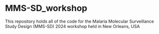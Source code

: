 # MMS-SD_workshop
This repository holds all of the code for the Malaria Molecular Surveillance Study Design (MMS-SD) 2024 workshop held in New Orleans, USA
